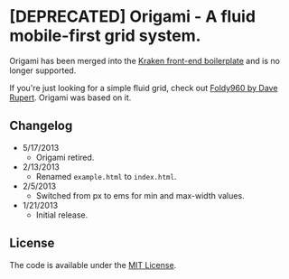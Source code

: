 # [DEPRECATED] Origami - A fluid mobile-first grid system. 
Origami has been merged into the [Kraken front-end boilerplate](http://cferdinandi.github.com/kraken/) and is no longer supported. 

If you're just looking for a simple fluid grid, check out [Foldy960 by Dave Rupert](https://github.com/davatron5000/Foldy960). Origami was based on it.

## Changelog
* 5/17/2013
  * Origami retired.
* 2/13/2013
  * Renamed `example.html` to `index.html`.
* 2/5/2013
  * Switched from px to ems for min and max-width values.
* 1/21/2013
  * Initial release.

## License

The code is available under the [MIT License](LICENSE.md).
